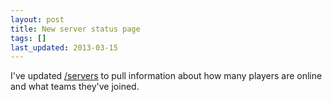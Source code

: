 ```yaml
---
layout: post
title: New server status page
tags: []
last_updated: 2013-03-15
---
```


I've updated [/servers](/servers) to pull information about how many players are online and what teams they've joined.
